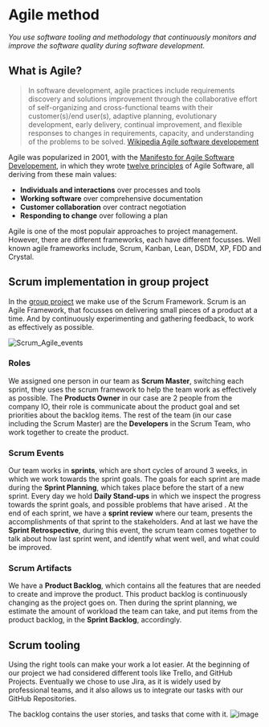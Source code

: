 # Agile method 
*You use software tooling and methodology that continuously monitors and improve the software quality during software development.*

## What is Agile?
> In software development, agile practices include requirements discovery and solutions improvement through the collaborative effort of self-organizing and cross-functional teams with their customer(s)/end user(s), adaptive planning, evolutionary development, early delivery, continual improvement, and flexible responses to changes in requirements, capacity, and understanding of the problems to be solved. [Wikipedia Agile software developement](https://en.wikipedia.org/wiki/Agile_software_development)

Agile was popularized in 2001, with the [Manifesto for Agile Software Developement](https://agilemanifesto.org/), in which they wrote [twelve principles](https://agilemanifesto.org/principles.html) of Agile Software, all deriving from these main values:
- **Individuals and interactions** over processes and tools
- **Working software** over comprehensive documentation
- **Customer collaboration** over contract negotiation
- **Responding to change** over following a plan

Agile is one of the most populair approaches to project management. However, there are different frameworks, each have different focusses. Well known agile frameworks include, Scrum, Kanban, Lean, DSDM, XP, FDD and Crystal. 

## Scrum implementation in group project
In the [group project](https://github.com/IOGPS3) we make use of the Scrum Framework.
Scrum is an Agile Framework, that focusses on delivering small pieces of a product at a time. And by continuously experimenting and gathering feedback, to work as effectively as possible.

![Scrum_Agile_events](https://user-images.githubusercontent.com/93530655/199485983-0eb100f4-52b6-47c5-a6d5-b3159a58967f.png)



### Roles
We assigned one person in our team as **Scrum Master**, switching each sprint, they uses the scrum framework to help the team work as effectively as possible.
The **Products Owner** in our case are 2 people from the company IO, their role is communicate about the product goal and set priorities about the backlog items.
The rest of the team (in our case including the Scrum Master) are the **Developers** in the Scrum Team, who work together to create the product.

### Scrum Events
Our team works in **sprints**, which are short cycles of around 3 weeks, in which we work towards the sprint goals.
The goals for each sprint are made during the **Sprint Planning**, which takes place before the start of a new sprint.
Every day we hold **Daily Stand-ups** in which we inspect the progress towards the sprint goals, and possible problems that have arised .
At the end of each sprint, we have a **sprint review** where our team, presents the accomplishments of that sprint to the stakeholders.
And at last we have the **Sprint Retrospective**, during this event, the scrum team comes together to talk about how last sprint went, and identify what went well, and what could be improved.

### Scrum Artifacts
We have a **Product Backlog**, which contains all the features that are needed to create and improve the product.
This product backlog is continuously changing as the project goes on. Then during the sprint planning, we estimate the amount of workload the team can take, and put items from the product backlog, in the **Sprint Backlog**, accordingly.

## Scrum tooling
Using the right tools can make your work a lot easier. At the beginning of our project we had considered different tools like Trello, and GitHub Projects.
Eventually we chose to use Jira, as it is widely used by professional teams, and it also allows us to integrate our tasks with our GitHub Repositories.

The backlog contains the user stories, and tasks that come with it.
![image](![jiraBoardS3](https://github.com/LuukMaessen/PortfolioS3/assets/114981797/46d0a700-0296-466d-a8ae-a74cd2589757))
